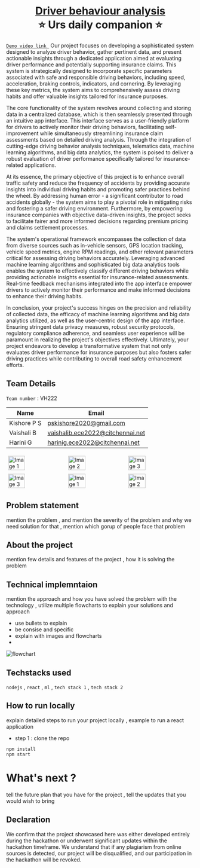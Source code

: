 <h1 align="center" style="border-bottom: none">
    <b>
        <a href="https://github.com/kishore-p-s/Driver_Behaviour_Analysis.git"> Driver behaviour analysis </a><br>
    </b>
    ⭐️ Urs daily companion ⭐️ <br>
</h1>

[`Demo video link `](https://youtu.be/Xhrems3yIBE?si=4o52KcA9MqPXgm1k) 
Our project focuses on developing a sophisticated system designed to analyze driver behavior, gather pertinent data, and present actionable insights through a dedicated application aimed at evaluating driver performance and potentially supporting insurance claims. This system is strategically designed to incorporate specific parameters associated with safe and responsible driving behaviors, including speed, acceleration, braking controls, indicators, and cornering. By leveraging these key metrics, the system aims to comprehensively assess driving habits and offer valuable insights tailored for insurance purposes.

The core functionality of the system revolves around collecting and storing data in a centralized database, which is then seamlessly presented through an intuitive app interface. This interface serves as a user-friendly platform for drivers to actively monitor their driving behaviors, facilitating self-improvement while simultaneously streamlining insurance claim assessments based on detailed driving analysis. Through the integration of cutting-edge driving behavior analysis techniques, telematics data, machine learning algorithms, and big data analytics, the system is poised to deliver a robust evaluation of driver performance specifically tailored for insurance-related applications.

At its essence, the primary objective of this project is to enhance overall traffic safety and reduce the frequency of accidents by providing accurate insights into individual driving habits and promoting safer practices behind the wheel. By addressing human error - a significant contributor to road accidents globally - the system aims to play a pivotal role in mitigating risks and fostering a safer driving environment. Furthermore, by empowering insurance companies with objective data-driven insights, the project seeks to facilitate fairer and more informed decisions regarding premium pricing and claims settlement processes.

The system's operational framework encompasses the collection of data from diverse sources such as in-vehicle sensors, GPS location tracking, vehicle speed metrics, engine RPM readings, and other relevant parameters critical for assessing driving behaviors accurately. Leveraging advanced machine learning algorithms and sophisticated big data analytics tools enables the system to effectively classify different driving behaviors while providing actionable insights essential for insurance-related assessments. Real-time feedback mechanisms integrated into the app interface empower drivers to actively monitor their performance and make informed decisions to enhance their driving habits.

In conclusion, your project's success hinges on the precision and reliability of collected data, the efficacy of machine learning algorithms and big data analytics utilized, as well as the user-centric design of the app interface. Ensuring stringent data privacy measures, robust security protocols, regulatory compliance adherence, and seamless user experience will be paramount in realizing the project's objectives effectively. Ultimately, your project endeavors to develop a transformative system that not only evaluates driver performance for insurance purposes but also fosters safer driving practices while contributing to overall road safety enhancement efforts.

## Team Details
`Team number` : VH222

| Name            | Email           |
|---------|-----------------|
| Kishore P S | pskishore2020@gmail.com |
| Vaishali B | vaishalib.ece2022@citchennai.net |
| Harini G | harinig.ece2022@citchennai.net |

<div style="display: flex; flex-wrap: wrap;">
    <img src="https://github.com/kishore-p-s/Driver_Behaviour_Analysis/assets/154609699/d27afcb5-4b21-4293-b9b8-296a8b3e78bd" alt="Image 1" style="width: 30%; margin: 5px;">
    <img src="https://github.com/kishore-p-s/Driver_Behaviour_Analysis/assets/154609699/cd70b4f8-82d7-4f15-ae29-9eea1f315922" alt="Image 2" style="width: 30%; margin: 5px;">
    <img src="https://github.com/kishore-p-s/Driver_Behaviour_Analysis/assets/154609699/85c07a2d-037f-4124-9e10-2f3ebe1b9768" alt="Image 3" style="width: 30%; margin: 5px;">
    <img src="https://encrypted-tbn0.gstatic.com/images?q=tbn:ANd9GcSEwduQ50DEm_tr94tfGWHqAYzzvjb_5oS6ULmejCN2pBlolGfTv8wTwaa64fnt1GThiDc" alt="Image 3" style="width: 30%; margin: 5px;">
       <img src="https://static.vecteezy.com/system/resources/previews/013/688/865/non_2x/modern-color-and-geometric-banner-design-template-on-the-background-of-the-mobile-phone-mobile-modern-poster-marketing-special-offer-promotion-smartphone-mockup-vector.jpg" alt="Image 1" style="width: 30%; margin: 5px;">
    <img src="https://encrypted-tbn0.gstatic.com/images?q=tbn:ANd9GcSECH9uhvdGq0EP6QqG8lzAyjz1F-6V5RyMZrjBGmoIbP5diPgG53mWePJ9RlWVbJuVWCo&usqp=CAU" alt="Image 2" style="width: 30%; margin: 5px;">
</div>

## Problem statement 
mention the problem , and mention the severity of the problem and why we need solution for that  , mention which gorup of people face that problem
## About the project
mention few details and features of the project , how it is solving the problem 

## Technical implemntaion 
mention the approach and how you have solved the problem with the technology , utilize multiple flowcharts to explain your solutions and approach
- use bullets to explain
- be consise and specific
- explain with images and flowcharts
- 
![flowchart](https://encrypted-tbn0.gstatic.com/images?q=tbn:ANd9GcSm5X9E8h0kftXOW2B9jORBskdXF12pFKOX_Q&usqp=CAU)

## Techstacks used 
`nodejs` , `react` , `ml` , `tech stack 1` , `tech stack 2`

## How to run locally 
explain detailed steps to run your project locally , example to run a react application 
- step 1 : clone the repo 
```
npm install
npm start
```

# What's next ?
tell the future plan that you have for the project , tell the updates that you would wish to bring

## Declaration
We confirm that the project showcased here was either developed entirely during the hackathon or underwent significant updates within the hackathon timeframe. We understand that if any plagiarism from online sources is detected, our project will be disqualified, and our participation in the hackathon will be revoked.

